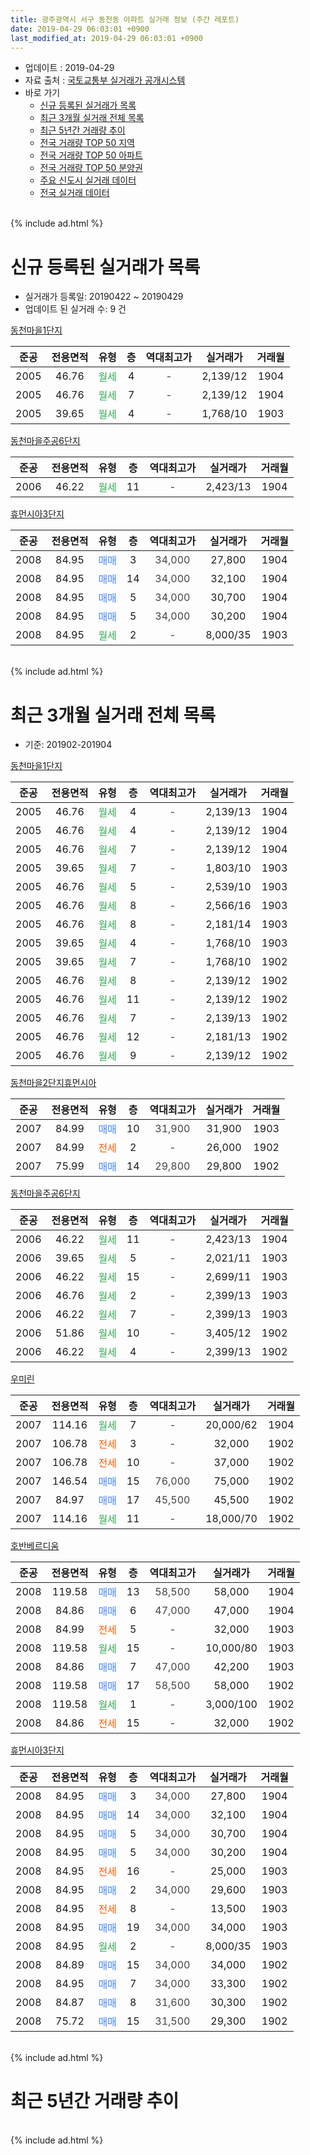 ```yaml
---
title: 광주광역시 서구 동천동 아파트 실거래 정보 (주간 레포트)
date: 2019-04-29 06:03:01 +0900
last_modified_at: 2019-04-29 06:03:01 +0900
---
```


* 업데이트 : 2019-04-29
* 자료 출처 : [국토교통부 실거래가 공개시스템](http://rt.molit.go.kr)
* 바로 가기
    * [신규 등록된 실거래가 목록](#신규-등록된-실거래가-목록)
    * [최근 3개월 실거래 전체 목록](#최근-3개월-실거래-전체-목록)
    * [최근 5년간 거래량 추이](#최근-5년간-거래량-추이)
    * [전국 거래량 TOP 50 지역](https://inasie.github.io/apt-trade-info/최근-3개월-전국에서-가장-거래가-많이-발생한-지역)
    * [전국 거래량 TOP 50 아파트](https://inasie.github.io/apt-trade-info/최근-3개월-전국에서-가장-거래가-많이-발생한-아파트)
    * [전국 거래량 TOP 50 분양권](https://inasie.github.io/apt-trade-info/최근-3개월-전국에서-가장-거래가-많이-발생한-분양권)
    * [주요 신도시 실거래 데이터](https://inasie.github.io/apt-trade-info/주요-신도시)
    * [전국 실거래 데이터](https://inasie.github.io/apt-trade-info/전국)
<br>
{% include ad.html %}
<br>

# 신규 등록된 실거래가 목록
* 실거래가 등록일: 20190422 ~ 20190429
* 업데이트 된 실거래 수: 9 건


[동천마을1단지](https://search.naver.com/search.naver?query=%EA%B4%91%EC%A3%BC%EA%B4%91%EC%97%AD%EC%8B%9C+%EC%84%9C%EA%B5%AC+%EB%8F%99%EC%B2%9C%EB%8F%99+%EB%8F%99%EC%B2%9C%EB%A7%88%EC%9D%841%EB%8B%A8%EC%A7%80)

|준공|전용면적|유형|층|역대최고가|실거래가|거래월|
|:---:|:---:|:---:|:---:|:---:|:---:|:---:|
|2005|46.76|<span style="color:#34a853">월세</span>|4|<span style="color:#444444">-</span>|2,139/12|1904|
|2005|46.76|<span style="color:#34a853">월세</span>|7|<span style="color:#444444">-</span>|2,139/12|1904|
|2005|39.65|<span style="color:#34a853">월세</span>|4|<span style="color:#444444">-</span>|1,768/10|1903|

[동천마을주공6단지](https://search.naver.com/search.naver?query=%EA%B4%91%EC%A3%BC%EA%B4%91%EC%97%AD%EC%8B%9C+%EC%84%9C%EA%B5%AC+%EB%8F%99%EC%B2%9C%EB%8F%99+%EB%8F%99%EC%B2%9C%EB%A7%88%EC%9D%84%EC%A3%BC%EA%B3%B56%EB%8B%A8%EC%A7%80)

|준공|전용면적|유형|층|역대최고가|실거래가|거래월|
|:---:|:---:|:---:|:---:|:---:|:---:|:---:|
|2006|46.22|<span style="color:#34a853">월세</span>|11|<span style="color:#444444">-</span>|2,423/13|1904|

[휴먼시아3단지](https://search.naver.com/search.naver?query=%EA%B4%91%EC%A3%BC%EA%B4%91%EC%97%AD%EC%8B%9C+%EC%84%9C%EA%B5%AC+%EB%8F%99%EC%B2%9C%EB%8F%99+%ED%9C%B4%EB%A8%BC%EC%8B%9C%EC%95%843%EB%8B%A8%EC%A7%80)

|준공|전용면적|유형|층|역대최고가|실거래가|거래월|
|:---:|:---:|:---:|:---:|:---:|:---:|:---:|
|2008|84.95|<span style="color:#4285f3">매매</span>|3|<span style="color:#444444">34,000</span>|27,800|1904|
|2008|84.95|<span style="color:#4285f3">매매</span>|14|<span style="color:#444444">34,000</span>|32,100|1904|
|2008|84.95|<span style="color:#4285f3">매매</span>|5|<span style="color:#444444">34,000</span>|30,700|1904|
|2008|84.95|<span style="color:#4285f3">매매</span>|5|<span style="color:#444444">34,000</span>|30,200|1904|
|2008|84.95|<span style="color:#34a853">월세</span>|2|<span style="color:#444444">-</span>|8,000/35|1903|


<br>
{% include ad.html %}
<br>

# 최근 3개월 실거래 전체 목록
* 기준: 201902-201904


[동천마을1단지](https://search.naver.com/search.naver?query=%EA%B4%91%EC%A3%BC%EA%B4%91%EC%97%AD%EC%8B%9C+%EC%84%9C%EA%B5%AC+%EB%8F%99%EC%B2%9C%EB%8F%99+%EB%8F%99%EC%B2%9C%EB%A7%88%EC%9D%841%EB%8B%A8%EC%A7%80)

|준공|전용면적|유형|층|역대최고가|실거래가|거래월|
|:---:|:---:|:---:|:---:|:---:|:---:|:---:|
|2005|46.76|<span style="color:#34a853">월세</span>|4|<span style="color:#444444">-</span>|2,139/13|1904|
|2005|46.76|<span style="color:#34a853">월세</span>|4|<span style="color:#444444">-</span>|2,139/12|1904|
|2005|46.76|<span style="color:#34a853">월세</span>|7|<span style="color:#444444">-</span>|2,139/12|1904|
|2005|39.65|<span style="color:#34a853">월세</span>|7|<span style="color:#444444">-</span>|1,803/10|1903|
|2005|46.76|<span style="color:#34a853">월세</span>|5|<span style="color:#444444">-</span>|2,539/10|1903|
|2005|46.76|<span style="color:#34a853">월세</span>|8|<span style="color:#444444">-</span>|2,566/16|1903|
|2005|46.76|<span style="color:#34a853">월세</span>|8|<span style="color:#444444">-</span>|2,181/14|1903|
|2005|39.65|<span style="color:#34a853">월세</span>|4|<span style="color:#444444">-</span>|1,768/10|1903|
|2005|39.65|<span style="color:#34a853">월세</span>|7|<span style="color:#444444">-</span>|1,768/10|1902|
|2005|46.76|<span style="color:#34a853">월세</span>|8|<span style="color:#444444">-</span>|2,139/12|1902|
|2005|46.76|<span style="color:#34a853">월세</span>|11|<span style="color:#444444">-</span>|2,139/12|1902|
|2005|46.76|<span style="color:#34a853">월세</span>|7|<span style="color:#444444">-</span>|2,139/13|1902|
|2005|46.76|<span style="color:#34a853">월세</span>|12|<span style="color:#444444">-</span>|2,181/13|1902|
|2005|46.76|<span style="color:#34a853">월세</span>|9|<span style="color:#444444">-</span>|2,139/12|1902|

[동천마을2단지휴먼시아](https://search.naver.com/search.naver?query=%EA%B4%91%EC%A3%BC%EA%B4%91%EC%97%AD%EC%8B%9C+%EC%84%9C%EA%B5%AC+%EB%8F%99%EC%B2%9C%EB%8F%99+%EB%8F%99%EC%B2%9C%EB%A7%88%EC%9D%842%EB%8B%A8%EC%A7%80%ED%9C%B4%EB%A8%BC%EC%8B%9C%EC%95%84)

|준공|전용면적|유형|층|역대최고가|실거래가|거래월|
|:---:|:---:|:---:|:---:|:---:|:---:|:---:|
|2007|84.99|<span style="color:#4285f3">매매</span>|10|<span style="color:#444444">31,900</span>|31,900|1903|
|2007|84.99|<span style="color:#ff5a00">전세</span>|2|<span style="color:#444444">-</span>|26,000|1902|
|2007|75.99|<span style="color:#4285f3">매매</span>|14|<span style="color:#444444">29,800</span>|29,800|1902|

[동천마을주공6단지](https://search.naver.com/search.naver?query=%EA%B4%91%EC%A3%BC%EA%B4%91%EC%97%AD%EC%8B%9C+%EC%84%9C%EA%B5%AC+%EB%8F%99%EC%B2%9C%EB%8F%99+%EB%8F%99%EC%B2%9C%EB%A7%88%EC%9D%84%EC%A3%BC%EA%B3%B56%EB%8B%A8%EC%A7%80)

|준공|전용면적|유형|층|역대최고가|실거래가|거래월|
|:---:|:---:|:---:|:---:|:---:|:---:|:---:|
|2006|46.22|<span style="color:#34a853">월세</span>|11|<span style="color:#444444">-</span>|2,423/13|1904|
|2006|39.65|<span style="color:#34a853">월세</span>|5|<span style="color:#444444">-</span>|2,021/11|1903|
|2006|46.22|<span style="color:#34a853">월세</span>|15|<span style="color:#444444">-</span>|2,699/11|1903|
|2006|46.76|<span style="color:#34a853">월세</span>|2|<span style="color:#444444">-</span>|2,399/13|1903|
|2006|46.22|<span style="color:#34a853">월세</span>|7|<span style="color:#444444">-</span>|2,399/13|1903|
|2006|51.86|<span style="color:#34a853">월세</span>|10|<span style="color:#444444">-</span>|3,405/12|1902|
|2006|46.22|<span style="color:#34a853">월세</span>|4|<span style="color:#444444">-</span>|2,399/13|1902|

[우미린](https://search.naver.com/search.naver?query=%EA%B4%91%EC%A3%BC%EA%B4%91%EC%97%AD%EC%8B%9C+%EC%84%9C%EA%B5%AC+%EB%8F%99%EC%B2%9C%EB%8F%99+%EC%9A%B0%EB%AF%B8%EB%A6%B0)

|준공|전용면적|유형|층|역대최고가|실거래가|거래월|
|:---:|:---:|:---:|:---:|:---:|:---:|:---:|
|2007|114.16|<span style="color:#34a853">월세</span>|7|<span style="color:#444444">-</span>|20,000/62|1904|
|2007|106.78|<span style="color:#ff5a00">전세</span>|3|<span style="color:#444444">-</span>|32,000|1902|
|2007|106.78|<span style="color:#ff5a00">전세</span>|10|<span style="color:#444444">-</span>|37,000|1902|
|2007|146.54|<span style="color:#4285f3">매매</span>|15|<span style="color:#444444">76,000</span>|75,000|1902|
|2007|84.97|<span style="color:#4285f3">매매</span>|17|<span style="color:#444444">45,500</span>|45,500|1902|
|2007|114.16|<span style="color:#34a853">월세</span>|11|<span style="color:#444444">-</span>|18,000/70|1902|

[호반베르디움](https://search.naver.com/search.naver?query=%EA%B4%91%EC%A3%BC%EA%B4%91%EC%97%AD%EC%8B%9C+%EC%84%9C%EA%B5%AC+%EB%8F%99%EC%B2%9C%EB%8F%99+%ED%98%B8%EB%B0%98%EB%B2%A0%EB%A5%B4%EB%94%94%EC%9B%80)

|준공|전용면적|유형|층|역대최고가|실거래가|거래월|
|:---:|:---:|:---:|:---:|:---:|:---:|:---:|
|2008|119.58|<span style="color:#4285f3">매매</span>|13|<span style="color:#444444">58,500</span>|58,000|1904|
|2008|84.86|<span style="color:#4285f3">매매</span>|6|<span style="color:#444444">47,000</span>|47,000|1904|
|2008|84.99|<span style="color:#ff5a00">전세</span>|5|<span style="color:#444444">-</span>|32,000|1903|
|2008|119.58|<span style="color:#34a853">월세</span>|15|<span style="color:#444444">-</span>|10,000/80|1903|
|2008|84.86|<span style="color:#4285f3">매매</span>|7|<span style="color:#444444">47,000</span>|42,200|1903|
|2008|119.58|<span style="color:#4285f3">매매</span>|17|<span style="color:#444444">58,500</span>|58,000|1902|
|2008|119.58|<span style="color:#34a853">월세</span>|1|<span style="color:#444444">-</span>|3,000/100|1902|
|2008|84.86|<span style="color:#ff5a00">전세</span>|15|<span style="color:#444444">-</span>|32,000|1902|

[휴먼시아3단지](https://search.naver.com/search.naver?query=%EA%B4%91%EC%A3%BC%EA%B4%91%EC%97%AD%EC%8B%9C+%EC%84%9C%EA%B5%AC+%EB%8F%99%EC%B2%9C%EB%8F%99+%ED%9C%B4%EB%A8%BC%EC%8B%9C%EC%95%843%EB%8B%A8%EC%A7%80)

|준공|전용면적|유형|층|역대최고가|실거래가|거래월|
|:---:|:---:|:---:|:---:|:---:|:---:|:---:|
|2008|84.95|<span style="color:#4285f3">매매</span>|3|<span style="color:#444444">34,000</span>|27,800|1904|
|2008|84.95|<span style="color:#4285f3">매매</span>|14|<span style="color:#444444">34,000</span>|32,100|1904|
|2008|84.95|<span style="color:#4285f3">매매</span>|5|<span style="color:#444444">34,000</span>|30,700|1904|
|2008|84.95|<span style="color:#4285f3">매매</span>|5|<span style="color:#444444">34,000</span>|30,200|1904|
|2008|84.95|<span style="color:#ff5a00">전세</span>|16|<span style="color:#444444">-</span>|25,000|1903|
|2008|84.95|<span style="color:#4285f3">매매</span>|2|<span style="color:#444444">34,000</span>|29,600|1903|
|2008|84.95|<span style="color:#ff5a00">전세</span>|8|<span style="color:#444444">-</span>|13,500|1903|
|2008|84.95|<span style="color:#4285f3">매매</span>|19|<span style="color:#444444">34,000</span>|34,000|1903|
|2008|84.95|<span style="color:#34a853">월세</span>|2|<span style="color:#444444">-</span>|8,000/35|1903|
|2008|84.89|<span style="color:#4285f3">매매</span>|15|<span style="color:#444444">34,000</span>|34,000|1902|
|2008|84.95|<span style="color:#4285f3">매매</span>|7|<span style="color:#444444">34,000</span>|33,300|1902|
|2008|84.87|<span style="color:#4285f3">매매</span>|8|<span style="color:#444444">31,600</span>|30,300|1902|
|2008|75.72|<span style="color:#4285f3">매매</span>|15|<span style="color:#444444">31,500</span>|29,300|1902|


<br>
{% include ad.html %}
<br>

# 최근 5년간 거래량 추이


<div style="width:100%;">
    <canvas id="deal_progress" height="200"></canvas>
</div>

<script>
new Chart(document.getElementById("deal_progress"), {
    type: 'line',
    data: {
        labels: ['201404','201405','201406','201407','201408','201409','201410','201411','201412','201501','201502','201503','201504','201505','201506','201507','201508','201509','201510','201511','201512','201601','201602','201603','201604','201605','201606','201607','201608','201609','201610','201611','201612','201701','201702','201703','201704','201705','201706','201707','201708','201709','201710','201711','201712','201801','201802','201803','201804','201805','201806','201807','201808','201809','201810','201811','201812','201901','201902','201903','201904'],
        datasets: [{
            label: '매매',
            pointRadius: 1,
            data: [18, 14, 14, 18, 15, 27, 24, 21, 16, 24, 16, 22, 15, 14, 9, 17, 20, 14, 16, 21, 14, 11, 10, 15, 12, 21, 10, 19, 15, 17, 27, 21, 12, 12, 15, 23, 20, 21, 19, 17, 12, 25, 12, 17, 22, 21, 13, 22, 19, 21, 18, 16, 24, 26, 18, 16, 10, 6, 8, 4, 6],
            borderColor: "rgba(255, 201, 14, 1)",
            backgroundColor: "rgba(255, 201, 14, 0.5)",
            fill: false,
            lineTension: 0
        },{
            label: '전월세',
            pointRadius: 1,
            data: [9, 14, 11, 15, 8, 7, 42, 13, 14, 15, 11, 8, 14, 10, 22, 13, 12, 9, 11, 8, 14, 46, 33, 17, 14, 12, 24, 17, 24, 16, 72, 16, 18, 23, 16, 21, 12, 17, 12, 22, 16, 13, 15, 8, 16, 58, 25, 14, 18, 22, 14, 22, 20, 13, 66, 25, 23, 25, 14, 14, 5],
            borderColor: "rgba(0, 141, 185, 1)",
            backgroundColor: "rgba(0, 141, 185, 0.5)",
            fill: false,
            lineTension: 0
        }
        ]
    },
    options: {
        responsive: true,
        title: {
            display: false
        },
        tooltips: {
            mode: 'index',
            intersect: false
        },
        hover: {
            mode: 'nearest',
            intersect: true
        },
        scales: {
            xAxes: [{
                display: true,
                scaleLabel: {
                    display: true,
                    labelString: '년/월'
                }
            }],
            yAxes: [{
                display: true,
                ticks: {
                    suggestedMin: 0,
                },
                scaleLabel: {
                    display: true,
                    labelString: '실거래 수'
                }
            }]
        }
    }
});

</script>


<br>
{% include ad.html %}
<br>

